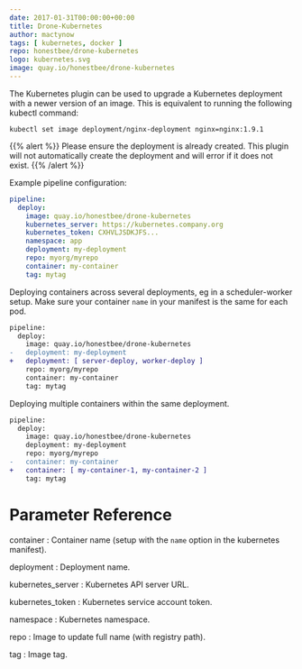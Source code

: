 ```yaml
---
date: 2017-01-31T00:00:00+00:00
title: Drone-Kubernetes
author: mactynow
tags: [ kubernetes, docker ]
repo: honestbee/drone-kubernetes
logo: kubernetes.svg
image: quay.io/honestbee/drone-kubernetes
---
```


The Kubernetes plugin can be used to upgrade a Kubernetes deployment with a newer version of an image. This is equivalent to running the following kubectl command:

```nohighlight
kubectl set image deployment/nginx-deployment nginx=nginx:1.9.1
```

{{% alert %}}
Please ensure the deployment is already created. This plugin will not automatically create the deployment and will error if it does not exist.
{{% /alert %}}

Example pipeline configuration:

```yaml
pipeline:
  deploy:
    image: quay.io/honestbee/drone-kubernetes
    kubernetes_server: https://kubernetes.company.org
    kubernetes_token: CXHVLJSDKJFS...
    namespace: app
    deployment: my-deployment
    repo: myorg/myrepo
    container: my-container
    tag: mytag
```

Deploying containers across several deployments, eg in a scheduler-worker setup. Make sure your container `name` in your manifest is the same for each pod.

```diff
pipeline:
  deploy:
    image: quay.io/honestbee/drone-kubernetes
-   deployment: my-deployment
+   deployment: [ server-deploy, worker-deploy ]
    repo: myorg/myrepo
    container: my-container
    tag: mytag
```

Deploying multiple containers within the same deployment.

```diff
pipeline:
  deploy:
    image: quay.io/honestbee/drone-kubernetes
    deployment: my-deployment
    repo: myorg/myrepo
-   container: my-container
+   container: [ my-container-1, my-container-2 ]
    tag: mytag
```

# Parameter Reference

container
: Container name (setup with the `name` option in the kubernetes manifest).

deployment
: Deployment name.

kubernetes_server
: Kubernetes API server URL.

kubernetes_token
: Kubernetes service account token.

namespace
: Kubernetes namespace.

repo
: Image to update full name (with registry path).

tag
: Image tag.

